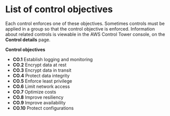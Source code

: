 # List of control objectives<a name="list-of-control-objectives"></a>

Each control enforces one of these objectives\. Sometimes controls must be applied in a group so that the control objective is enforced\. Information about related controls is viewable in the AWS Control Tower console, on the **Control details** page\.

**Control objectives**
+ **CO\.1** Establish logging and monitoring
+ **CO\.2** Encrypt data at rest
+ **CO\.3** Encrypt data in transit
+ **CO\.4** Protect data integrity
+ **CO\.5** Enforce least privilege
+ **CO\.6** Limit network access
+ **CO\.7** Optimize costs
+ **CO\.8** Improve resiliency
+ **CO\.9** Improve availability
+ **CO\.10** Protect configurations